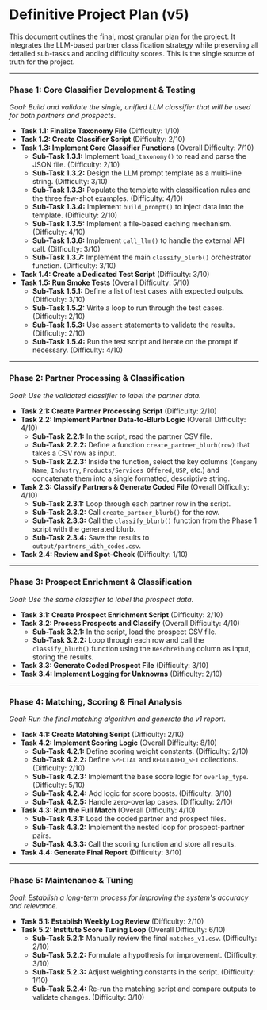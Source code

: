 # Definitive Project Plan (v5)

This document outlines the final, most granular plan for the project. It integrates the LLM-based partner classification strategy while preserving all detailed sub-tasks and adding difficulty scores. This is the single source of truth for the project.

---
### **Phase 1: Core Classifier Development & Testing**
*Goal: Build and validate the single, unified LLM classifier that will be used for both partners and prospects.*

*   **Task 1.1: Finalize Taxonomy File** (Difficulty: 1/10)
*   **Task 1.2: Create Classifier Script** (Difficulty: 2/10)
*   **Task 1.3: Implement Core Classifier Functions** (Overall Difficulty: 7/10)
    *   **Sub-Task 1.3.1:** Implement `load_taxonomy()` to read and parse the JSON file. (Difficulty: 2/10)
    *   **Sub-Task 1.3.2:** Design the LLM prompt template as a multi-line string. (Difficulty: 3/10)
    *   **Sub-Task 1.3.3:** Populate the template with classification rules and the three few-shot examples. (Difficulty: 4/10)
    *   **Sub-Task 1.3.4:** Implement `build_prompt()` to inject data into the template. (Difficulty: 2/10)
    *   **Sub-Task 1.3.5:** Implement a file-based caching mechanism. (Difficulty: 4/10)
    *   **Sub-Task 1.3.6:** Implement `call_llm()` to handle the external API call. (Difficulty: 3/10)
    *   **Sub-Task 1.3.7:** Implement the main `classify_blurb()` orchestrator function. (Difficulty: 3/10)
*   **Task 1.4: Create a Dedicated Test Script** (Difficulty: 3/10)
*   **Task 1.5: Run Smoke Tests** (Overall Difficulty: 5/10)
    *   **Sub-Task 1.5.1:** Define a list of test cases with expected outputs. (Difficulty: 3/10)
    *   **Sub-Task 1.5.2:** Write a loop to run through the test cases. (Difficulty: 2/10)
    *   **Sub-Task 1.5.3:** Use `assert` statements to validate the results. (Difficulty: 2/10)
    *   **Sub-Task 1.5.4:** Run the test script and iterate on the prompt if necessary. (Difficulty: 4/10)

---
### **Phase 2: Partner Processing & Classification**
*Goal: Use the validated classifier to label the partner data.*

*   **Task 2.1: Create Partner Processing Script** (Difficulty: 2/10)
*   **Task 2.2: Implement Partner Data-to-Blurb Logic** (Overall Difficulty: 4/10)
    *   **Sub-Task 2.2.1:** In the script, read the partner CSV file.
    *   **Sub-Task 2.2.2:** Define a function `create_partner_blurb(row)` that takes a CSV row as input.
    *   **Sub-Task 2.2.3:** Inside the function, select the key columns (`Company Name`, `Industry`, `Products/Services Offered`, `USP`, etc.) and concatenate them into a single formatted, descriptive string.
*   **Task 2.3: Classify Partners & Generate Coded File** (Overall Difficulty: 4/10)
    *   **Sub-Task 2.3.1:** Loop through each partner row in the script.
    *   **Sub-Task 2.3.2:** Call `create_partner_blurb()` for the row.
    *   **Sub-Task 2.3.3:** Call the `classify_blurb()` function from the Phase 1 script with the generated blurb.
    *   **Sub-Task 2.3.4:** Save the results to `output/partners_with_codes.csv`.
*   **Task 2.4: Review and Spot-Check** (Difficulty: 1/10)

---
### **Phase 3: Prospect Enrichment & Classification**
*Goal: Use the same classifier to label the prospect data.*

*   **Task 3.1: Create Prospect Enrichment Script** (Difficulty: 2/10)
*   **Task 3.2: Process Prospects and Classify** (Overall Difficulty: 4/10)
    *   **Sub-Task 3.2.1:** In the script, load the prospect CSV file.
    *   **Sub-Task 3.2.2:** Loop through each row and call the `classify_blurb()` function using the `Beschreibung` column as input, storing the results.
*   **Task 3.3: Generate Coded Prospect File** (Difficulty: 3/10)
*   **Task 3.4: Implement Logging for Unknowns** (Difficulty: 2/10)

---
### **Phase 4: Matching, Scoring & Final Analysis**
*Goal: Run the final matching algorithm and generate the v1 report.*

*   **Task 4.1: Create Matching Script** (Difficulty: 2/10)
*   **Task 4.2: Implement Scoring Logic** (Overall Difficulty: 8/10)
    *   **Sub-Task 4.2.1:** Define scoring weight constants. (Difficulty: 2/10)
    *   **Sub-Task 4.2.2:** Define `SPECIAL` and `REGULATED_SET` collections. (Difficulty: 2/10)
    *   **Sub-Task 4.2.3:** Implement the base score logic for `overlap_type`. (Difficulty: 5/10)
    *   **Sub-Task 4.2.4:** Add logic for score boosts. (Difficulty: 3/10)
    *   **Sub-Task 4.2.5:** Handle zero-overlap cases. (Difficulty: 2/10)
*   **Task 4.3: Run the Full Match** (Overall Difficulty: 4/10)
    *   **Sub-Task 4.3.1:** Load the coded partner and prospect files.
    *   **Sub-Task 4.3.2:** Implement the nested loop for prospect-partner pairs.
    *   **Sub-Task 4.3.3:** Call the scoring function and store all results.
*   **Task 4.4: Generate Final Report** (Difficulty: 3/10)

---
### **Phase 5: Maintenance & Tuning**
*Goal: Establish a long-term process for improving the system's accuracy and relevance.*

*   **Task 5.1: Establish Weekly Log Review** (Difficulty: 2/10)
*   **Task 5.2: Institute Score Tuning Loop** (Overall Difficulty: 6/10)
    *   **Sub-Task 5.2.1:** Manually review the final `matches_v1.csv`. (Difficulty: 2/10)
    *   **Sub-Task 5.2.2:** Formulate a hypothesis for improvement. (Difficulty: 3/10)
    *   **Sub-Task 5.2.3:** Adjust weighting constants in the script. (Difficulty: 1/10)
    *   **Sub-Task 5.2.4:** Re-run the matching script and compare outputs to validate changes. (Difficulty: 3/10)